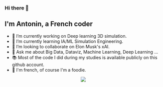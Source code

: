 ### Hi there 👋

## I'm Antonin, a French coder 

- 🔭 I’m currently working on Deep learning 3D simulation.
- 🌱 I’m currently learning IA/ML Simulation Engineering.
- 👯 I’m looking to collaborate on Elon Musk's xAI.
- 💬 Ask me about Big Data, Dataviz, Machine Learning, Deep Learning ...
- 📚 Most of the code I did during my studies is available publicly on this github account.
- 🍳 I'm french, of course I'm a foodie.

<p align="center">
  <img src="https://githubreadmestreakstats.herokuapp.com/user=AntoninTillier&card_width=auto&theme=transparent&dates=F2CA93&sideLabels=F2CA93&currStreakLabel=EEC282&sideNums=F2CA93&currStreakNum=EEC282&fire=F2CA93&ring=F2CA93"/>
</p>

